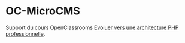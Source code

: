 # OC-MicroCMS

Support du cours OpenClassrooms [Evoluer vers une architecture PHP professionnelle](http://openclassrooms.com/courses/evoluez-vers-une-architecture-php-professionnelle).
